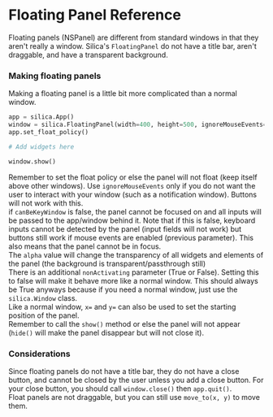 # Floating Panel Reference
Floating panels (NSPanel) are different from standard windows in that they aren't really a window. Silica's `FloatingPanel` do not have a title bar, aren't draggable, and have a transparent background.

### Making floating panels
Making a floating panel is a little bit more complicated than a normal window.
```py
app = silica.App()
window = silica.FloatingPanel(width=400, height=500, ignoreMouseEvents=False, canBeKeyWindow=False)
app.set_float_policy()

# Add widgets here

window.show()
```
Remember to set the float policy or else the panel will not float (keep itself above other windows).
Use `ignoreMouseEvents` only if you do not want the user to interact with your window (such as a notification window). Buttons will not work with this.  
if `canBeKeyWindow` is false, the panel cannot be focused on and all inputs will be passed to the app/window behind it. Note that if this is false, keyboard inputs cannot be detected by the panel (input fields will not work) but buttons still work if mouse events are enabled (previous parameter). This also means that the panel cannot be in focus.  
The `alpha` value will change the transparency of all widgets and elements of the panel (the background is transparent/passthrough still)  
There is an additional `nonActivating` parameter (True or False). Setting this to false will make it behave more like a normal window. This should always be True anyways because if you need a normal window, just use the `silica.Window` class.  
Like a normal window, `x=` and `y=` can also be used to set the starting position of the panel.  
Remember to call the `show()` method or else the panel will not appear (`hide()` will make the panel disappear but will not close it).  

### Considerations
Since floating panels do not have a title bar, they do not have a close button, and cannot be closed by the user unless you add a close button. For your close button, you should call `window.close()` then `app.quit()`.  
Float panels are not draggable, but you can still use `move_to(x, y)` to move them.
